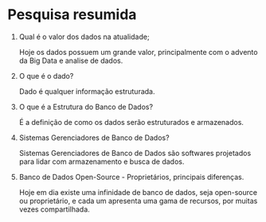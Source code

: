 # Pesquisa resumida

1. Qual é o valor dos dados na atualidade;

    Hoje os dados possuem um grande valor, principalmente com o advento da Big Data e analise de dados.

2. O que é o dado?

    Dado é qualquer informação estruturada.

3. O que é a Estrutura do Banco de Dados?

    É a definição de como os dados serão estruturados e armazenados.

4. Sistemas Gerenciadores de Banco de Dados?

    Sistemas Gerenciadores de Banco de Dados são softwares projetados para lidar com armazenamento e busca de dados.

5. Banco de Dados Open-Source - Proprietários, principais diferenças.

    Hoje em dia existe uma infinidade de banco de dados, seja open-source ou proprietário, e cada um apresenta uma gama de recursos, por muitas vezes compartilhada.
